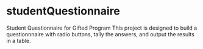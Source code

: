 # studentQuestionnaire
 Student Questionnaire for Gifted Program
 This project is designed to build a questionnnaire with radio buttons, tally the answers, and output the results in a table. 